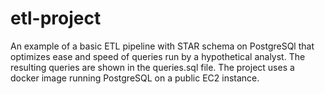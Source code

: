 # etl-project
An example of a basic ETL pipeline with STAR schema on PostgreSQl that optimizes ease and speed of queries run by a hypothetical analyst. The resulting queries are shown in the queries.sql file. The project uses a docker image running PostgreSQL on a public EC2 instance.
